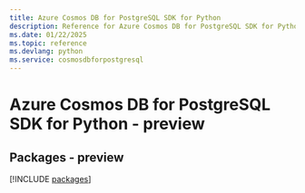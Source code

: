 ```yaml
---
title: Azure Cosmos DB for PostgreSQL SDK for Python
description: Reference for Azure Cosmos DB for PostgreSQL SDK for Python
ms.date: 01/22/2025
ms.topic: reference
ms.devlang: python
ms.service: cosmosdbforpostgresql
---
```

# Azure Cosmos DB for PostgreSQL SDK for Python - preview
## Packages - preview
[!INCLUDE [packages](cosmos-db-for-postgresql-index.md)]